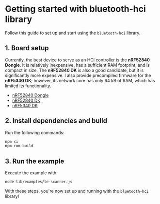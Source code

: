 # Getting started with bluetooth-hci library

Follow this guide to set up and start using the `bluetooth-hci` library.

## 1. Board setup

Currently, the best device to serve as an HCI controller is the **nRF52840 Dongle**. It is relatively inexpensive, has a sufficient RAM footprint, and is compact in size. The **nRF52840 DK** is also a good candidate, but it is significantly more expensive. I also provide precompiled firmware for the **nRF5340 DK**; however, its network core has only 64 kB of RAM, which has limited its functionality.

- [nRF52840 Dongle](nRF52840dongle.md)
- [nRF52840 DK](nRF52840dk.md)
- [nRF5340 DK](nRF5340dk.md)

## 2. Install dependencies and build

Run the following commands:

```sh
npm ci
npm run build
```

## 3. Run the example

Execute the example with:

```sh
node lib/examples/le-scanner.js
```

With these steps, you're now set up and running with the `bluetooth-hci` library!
